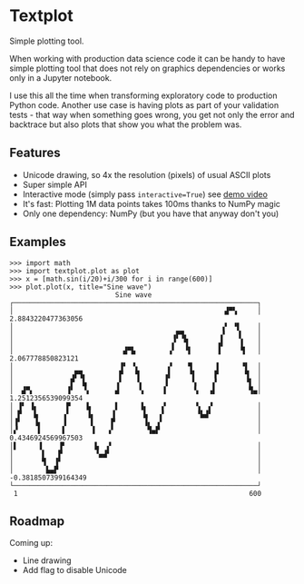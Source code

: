 # Textplot

Simple plotting tool.

When working with production data science code it can be handy to have simple plotting
tool that does not rely on graphics dependencies or works only in a Jupyter notebook.

I use this all the time when transforming exploratory code to production Python code.
Another use case is having plots as part of your validation tests - that way when
something goes wrong, you get not only the error and backtrace but also plots that show
you what the problem was.

## Features

* Unicode drawing, so 4x the resolution (pixels) of usual ASCII plots
* Super simple API
* Interactive mode (simply pass `interactive=True`) see [demo video](https://www.youtube.com/watch?v=nmYeBL_0K4A)
* It's fast: Plotting 1M data points takes 100ms thanks to NumPy magic
* Only one dependency: NumPy (but you have that anyway don't you)

## Examples

```
>>> import math
>>> import textplot.plot as plot
>>> x = [math.sin(i/20)+i/300 for i in range(600)]
>>> plot.plot(x, title="Sine wave")
                          Sine wave
┌────────────────────────────────────────────────────────────┐
│                                                    ▟▀▚     │ 2.8843220477363056
│                                                   ▗▘ ▝▌    │
│                                       ▗▛▜▖        ▞   ▐    │
│                                       ▞  ▜       ▗▌    ▌   │
│                           ▟▀▙        ▗▘  ▝▌      ▐     ▜   │ 2.067778850823121
│                          ▐▘ ▝▖       ▞    ▜      ▌     ▝▌  │
│              ▗▛▜▖        ▛   ▜      ▗▌    ▝▌    ▐▘      ▜  │
│              ▛  ▙       ▗▘   ▝▖     ▐      ▚    ▞       ▝▌ │
│  ▟▀▖        ▐▘  ▝▖      ▟     ▚     ▌      ▝▖  ▗▌        ▜▄│ 1.2512356539099354
│ ▐▘ ▐▖       ▛    ▙      ▌     ▐▖   ▗▘       ▚  ▞           │
│ ▛   ▙      ▗▘    ▐▖    ▐       ▙   ▞        ▝▙▟▘           │
│▐▘   ▐▖     ▐      ▌    ▛       ▐▖ ▗▘                       │
│▞     ▌     ▌      ▐   ▗▘        ▜▄▛                        │ 0.4346924569967503
│▌     ▐    ▐▘       ▙  ▞                                    │
│       ▌   ▛        ▝▄▟▘                                    │
│       ▜  ▐▘                                                │
│        ▙▄▛                                                 │ -0.3818507399164349
└────────────────────────────────────────────────────────────┘
 1                                                         600
```

## Roadmap

Coming up:

* Line drawing
* Add flag to disable Unicode
